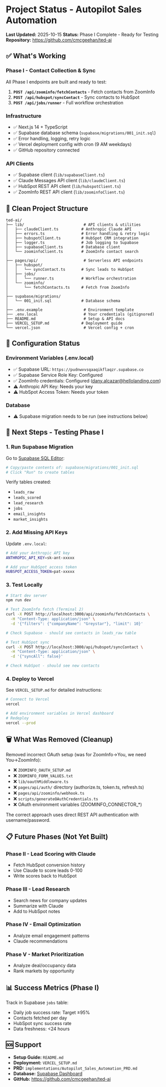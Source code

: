 # Project Status - Autopilot Sales Automation

**Last Updated:** 2025-10-15
**Status:** Phase I Complete - Ready for Testing
**Repository:** https://github.com/cmcgeehan/ted-ai

## ✅ What's Working

### Phase I - Contact Collection & Sync
All Phase I endpoints are built and ready to test:

1. **`POST /api/zoominfo/fetchContacts`** - Fetch contacts from ZoomInfo
2. **`POST /api/hubspot/syncContact`** - Sync contacts to HubSpot
3. **`POST /api/jobs/runner`** - Full workflow orchestration

### Infrastructure
- ✅ Next.js 14 + TypeScript
- ✅ Supabase database schema (`supabase/migrations/001_init.sql`)
- ✅ Error handling, logging, retry logic
- ✅ Vercel deployment config with cron (9 AM weekdays)
- ✅ GitHub repository connected

### API Clients
- ✅ Supabase client (`lib/supabaseClient.ts`)
- ✅ Claude Messages API client (`lib/claudeClient.ts`)
- ✅ HubSpot REST API client (`lib/hubspotClient.ts`)
- ✅ ZoomInfo REST API client (`lib/zoominfoClient.ts`)

## 📂 Clean Project Structure

```
ted-ai/
├── lib/                          # API clients & utilities
│   ├── claudeClient.ts          # Anthropic Claude API
│   ├── errors.ts                # Error handling & retry logic
│   ├── hubspotClient.ts         # HubSpot CRM integration
│   ├── logger.ts                # Job logging to Supabase
│   ├── supabaseClient.ts        # Database client
│   └── zoominfoClient.ts        # ZoomInfo contact search
│
├── pages/api/                    # Serverless API endpoints
│   ├── hubspot/
│   │   └── syncContact.ts       # Sync leads to HubSpot
│   ├── jobs/
│   │   └── runner.ts            # Workflow orchestration
│   └── zoominfo/
│       └── fetchContacts.ts     # Fetch from ZoomInfo
│
├── supabase/migrations/
│   └── 001_init.sql             # Database schema
│
├── .env.example                  # Environment template
├── .env.local                    # Your credentials (gitignored)
├── README.md                     # Setup & API docs
├── VERCEL_SETUP.md              # Deployment guide
└── vercel.json                   # Vercel config + cron
```

## 🔧 Configuration Status

### Environment Variables (.env.local)
- ✅ Supabase URL: `https://pudnwvvsqaaqikflaqzr.supabase.co`
- ✅ Supabase Service Role Key: Configured
- ✅ ZoomInfo credentials: Configured (dany.alcazar@hellolanding.com)
- ⚠️ Anthropic API Key: Needs your key
- ⚠️ HubSpot Access Token: Needs your token

### Database
- ⚠️ Supabase migration needs to be run (see instructions below)

## 🧪 Next Steps - Testing Phase I

### 1. Run Supabase Migration

Go to [Supabase SQL Editor](https://supabase.com/dashboard/project/pudnwvvsqaaqikflaqzr/sql):

```bash
# Copy/paste contents of: supabase/migrations/001_init.sql
# Click "Run" to create tables
```

Verify tables created:
- `leads_raw`
- `leads_scored`
- `lead_research`
- `jobs`
- `email_insights`
- `market_insights`

### 2. Add Missing API Keys

Update `.env.local`:

```bash
# Add your Anthropic API key
ANTHROPIC_API_KEY=sk-ant-xxxxx

# Add your HubSpot access token
HUBSPOT_ACCESS_TOKEN=pat-xxxxx
```

### 3. Test Locally

```bash
# Start dev server
npm run dev

# Test ZoomInfo fetch (Terminal 2)
curl -X POST http://localhost:3000/api/zoominfo/fetchContacts \
  -H "Content-Type: application/json" \
  -d '{"filters": {"companyName": "Greystar"}, "limit": 10}'

# Check Supabase - should see contacts in leads_raw table

# Test HubSpot sync
curl -X POST http://localhost:3000/api/hubspot/syncContact \
  -H "Content-Type: application/json" \
  -d '{"syncAll": false}'

# Check HubSpot - should see new contacts
```

### 4. Deploy to Vercel

See `VERCEL_SETUP.md` for detailed instructions:

```bash
# Connect to Vercel
vercel

# Add environment variables in Vercel dashboard
# Redeploy
vercel --prod
```

## 🗑️ What Was Removed (Cleanup)

Removed incorrect OAuth setup (was for ZoomInfo→You, we need You→ZoomInfo):
- ❌ `ZOOMINFO_OAUTH_SETUP.md`
- ❌ `ZOOMINFO_FORM_VALUES.txt`
- ❌ `lib/oauthMiddleware.ts`
- ❌ `pages/api/auth/` directory (authorize.ts, token.ts, refresh.ts)
- ❌ `pages/api/zoominfo/webhook.ts`
- ❌ `scripts/generateOAuthCredentials.ts`
- ❌ OAuth environment variables (ZOOMINFO_CONNECTOR_*)

The correct approach uses direct REST API authentication with username/password.

## 📋 Future Phases (Not Yet Built)

### Phase II - Lead Scoring with Claude
- Fetch HubSpot conversion history
- Use Claude to score leads 0-100
- Write scores back to HubSpot

### Phase III - Lead Research
- Search news for company updates
- Summarize with Claude
- Add to HubSpot notes

### Phase IV - Email Optimization
- Analyze email engagement patterns
- Claude recommendations

### Phase V - Market Prioritization
- Analyze deal/occupancy data
- Rank markets by opportunity

## 📊 Success Metrics (Phase I)

Track in Supabase `jobs` table:
- Daily job success rate: Target ≥95%
- Contacts fetched per day
- HubSpot sync success rate
- Data freshness: <24 hours

## 🆘 Support

- **Setup Guide:** `README.md`
- **Deployment:** `VERCEL_SETUP.md`
- **PRD:** `implementations/Autopilot_Sales_Automation_PRD.md`
- **Database:** [Supabase Dashboard](https://supabase.com/dashboard/project/pudnwvvsqaaqikflaqzr)
- **GitHub:** https://github.com/cmcgeehan/ted-ai

